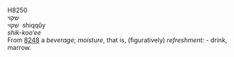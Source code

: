 <body>
  <p>H8250<br>  שׁקּוּי  <br> שִׁקּוּי  ‎  shiqqûy  <br><i>shik-koo‘ee </i><br>From <a href="h8248.htm">8248</a>  a <i>beverage</i>; <i>moisture</i>, that is, (figuratively) <i>refreshment: - </i>drink, marrow.<br></p>
 </body>